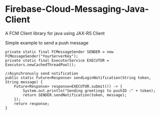 # Firebase-Cloud-Messaging-Java-Client
A FCM  Client library for java using JAX-RS Client 

Simple example to send a push message

	private static final FCMessageSender SENDER = new FCMessageSender("YourServerKey");
    private static final ExecutorService EXECUTOR = Executors.newCachedThreadPool();

	//Asynchronusly send notification
    public static Future<Response> sendLoginNotification(String token, String message) {
        Future<Response> response=EXECUTOR.submit(() -> {
            System.out.println("Sending greetings to pushID :" + token);
            return SENDER.sendNotification(token, message);
        });
        return response;
    }
